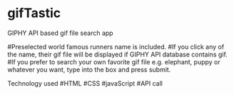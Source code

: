 # gifTastic
GIPHY API based gif file search app

#Preselected world famous runners name is included.
#If you click any of the name, their gif file will be displayed if GIPHY API database contains gif.
#If you prefer to search your own favorite gif file e.g. elephant, puppy or whatever you want, type into the box and press submit.

Technology used
#HTML
#CSS
#javaScript
#API call

